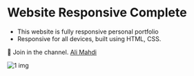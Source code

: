 # Website Responsive Complete

-   This website is fully responsive personal portfolio
-   Responsive for all devices, built using HTML, CSS.


💙 Join in the channel. [Ali Mahdi](https://www.youtube.com/@Eng.AliMahdi)

![1 img](/1.PNG)
